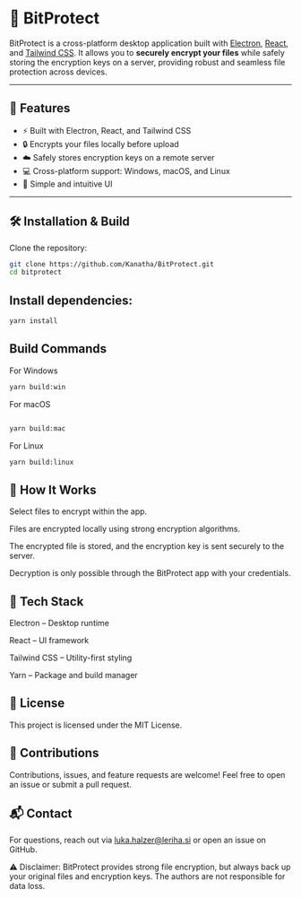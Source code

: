 # 🔐 BitProtect

BitProtect is a cross-platform desktop application built with [Electron](https://www.electronjs.org/), [React](https://reactjs.org/), and [Tailwind CSS](https://tailwindcss.com/). It allows you to **securely encrypt your files** while safely storing the encryption keys on a server, providing robust and seamless file protection across devices.

---

## 🚀 Features

- ⚡ Built with Electron, React, and Tailwind CSS
- 🔒 Encrypts your files locally before upload
- ☁️ Safely stores encryption keys on a remote server
- 💻 Cross-platform support: Windows, macOS, and Linux
- 🧩 Simple and intuitive UI

---

## 🛠️ Installation & Build

Clone the repository:

```bash
git clone https://github.com/Kanatha/BitProtect.git
cd bitprotect
```

## Install dependencies:

```bash
yarn install
```

## Build Commands

For Windows

```bash
yarn build:win

```

For macOS

```bash

yarn build:mac
```

For Linux

```bash
yarn build:linux
```

## 📁 How It Works

Select files to encrypt within the app.

Files are encrypted locally using strong encryption algorithms.

The encrypted file is stored, and the encryption key is sent securely to the server.

Decryption is only possible through the BitProtect app with your credentials.

## 🧪 Tech Stack

Electron – Desktop runtime

React – UI framework

Tailwind CSS – Utility-first styling

Yarn – Package and build manager

## 🧾 License

This project is licensed under the MIT License.

## 🙌 Contributions

Contributions, issues, and feature requests are welcome!
Feel free to open an issue or submit a pull request.

## 📬 Contact

For questions, reach out via luka.halzer@leriha.si or open an issue on GitHub.

⚠️ Disclaimer: BitProtect provides strong file encryption, but always back up your original files and encryption keys. The authors are not responsible for data loss.
